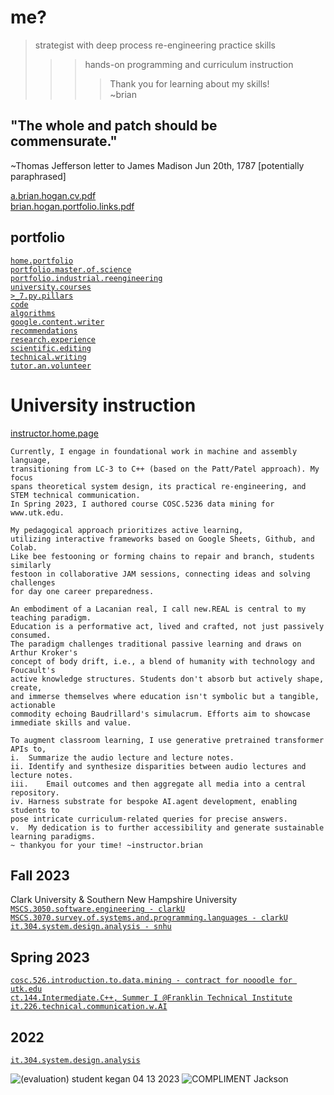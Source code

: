 # me?  
> strategist with deep process re-engineering practice skills
>>> hands-on programming and curriculum instruction  
>>>> Thank you for learning about my skills!  
~brian  

## "The whole and patch should be commensurate."  
~Thomas Jefferson letter to James Madison
Jun 20th, 1787 [potentially paraphrased]  

[a.brian.hogan.cv.pdf](https://github.com/bbe2/portfolio/files/12530489/a.brian.hogan.cv.pdf)  
[brian.hogan.portfolio.links.pdf](https://github.com/bbe2/portfolio/files/12552219/brian.hogan.portfolio.links.pdf)  

## portfolio  
[`home.portfolio`](https://github.com/bbe2/portfolio.brian)  
[`portfolio.master.of.science`](https://github.com/bbe2/portfolio/tree/master_portfolio)  
[`portfolio.industrial.reengineering`](https://github.com/bbe2/portfolio/tree/reengineering)  
[`university.courses`](https://github.com/bbe2/instructor.brian)  
[`>_7.py.pillars`](https://github.com/bbe2/portfolio/tree/%3E_7_Pillars_of_Python)   
[`code`](https://github.com/bbe2/portfolio/tree/code)  
[`algorithms`](https://github.com/bbe2/professor.full.brain/tree/algorithms)  
[`google.content.writer`](https://github.com/bbe2/portfolio/tree/tech_curriculum_an_GwG)  
[`recommendations`](https://github.com/bbe2/portfolio/tree/reference_recommend)    
[`research.experience`](https://github.com/bbe2/portfolio/tree/research_experience )  
[`scientific.editing`](https://github.com/bbe2/portfolio/tree/scientific_edit)  
[`technical.writing`](https://github.com/bbe2/portfolio/tree/tech_write)  
[`tutor.an.volunteer`](https://github.com/bbe2/portfolio/tree/tutor_volunteer)  


# University instruction  
[instructor.home.page](https://github.com/bbe2/instructor.brian)  
```
Currently, I engage in foundational work in machine and assembly language,  
transitioning from LC-3 to C++ (based on the Patt/Patel approach). My focus  
spans theoretical system design, its practical re-engineering, and  
STEM technical communication.  
In Spring 2023, I authored course COSC.5236 data mining for www.utk.edu.    

My pedagogical approach prioritizes active learning,  
utilizing interactive frameworks based on Google Sheets, Github, and Colab.  
Like bee festooning or forming chains to repair and branch, students similarly  
festoon in collaborative JAM sessions, connecting ideas and solving challenges  
for day one career preparedness.   

An embodiment of a Lacanian real, I call new.REAL is central to my teaching paradigm.  
Education is a performative act, lived and crafted, not just passively consumed.  
The paradigm challenges traditional passive learning and draws on Arthur Kroker's  
concept of body drift, i.e., a blend of humanity with technology and Foucault's  
active knowledge structures. Students don't absorb but actively shape, create,  
and immerse themselves where education isn't symbolic but a tangible, actionable  
commodity echoing Baudrillard's simulacrum. Efforts aim to showcase immediate skills and value.     

To augment classroom learning, I use generative pretrained transformer APIs to,  
i.	Summarize the audio lecture and lecture notes.   
ii.	Identify and synthesize disparities between audio lectures and lecture notes.   
iii.	Email outcomes and then aggregate all media into a central repository.   
iv.	Harness substrate for bespoke AI.agent development, enabling students to  
pose intricate curriculum-related queries for precise answers.   
v.	My dedication is to further accessibility and generate sustainable learning paradigms.   
~ thankyou for your time! ~instructor.brian  
```

## Fall 2023  
Clark University & Southern New Hampshire University  
[`MSCS.3050.software.engineering - clarkU`](https://github.com/bbe2/instructor.brian/tree/mscs.3070.survey.of.systems.and.programming.languages)  
[`MSCS.3070.survey.of.systems.and.programming.languages - clarkU`](https://github.com/bbe2/instructor.brian/tree/mscs.3070.survey.of.systems.and.programming.languages)  
[`it.304.system.design.analysis - snhu`](https://github.com/bbe2/instructor.brian/tree/it.304.fall.2023)  

## Spring 2023  
[`cosc.526.introduction.to.data.mining - contract for nooodle for utk.edu`](https://github.com/bbe2/professor/tree/cosc.526.intro.to.data.Mining.utk.edu)  
[`ct.144.Intermediate.C++, Summer I @Franklin Technical Institute`](https://github.com/bbe2/professor/tree/ct.144.intermedat.C%2B%2B)   
[`it.226.technical.communication.w.AI`](https://github.com/bbe2/professor/tree/it.226.technical.communication.w.ai)  

## 2022  
[`it.304.system.design.analysis`](https://github.com/bbe2/IT.304.Fall.2022)  

![(evaluation) student kegan 04 13 2023](https://github.com/bbe2/professor/assets/59778456/356cefc6-475e-472f-8b75-e23c5b5b38b9)
![COMPLIMENT Jackson](https://github.com/bbe2/professor/assets/59778456/55b15676-2ea6-490f-9bc1-86e85acf230a)  
